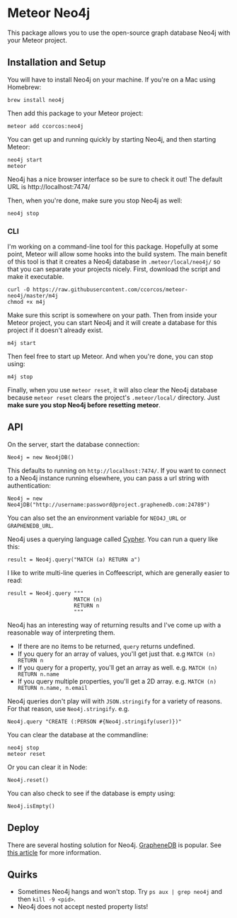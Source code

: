 # Meteor Neo4j

This package allows you to use the open-source graph database Neo4j with your Meteor project.

## Installation and Setup

You will have to install Neo4j on your machine. If you're on a Mac using Homebrew:

    brew install neo4j

Then add this package to your Meteor project:

    meteor add ccorcos:neo4j

You can get up and running quickly by starting Neo4j, and then starting Meteor:

    neo4j start
    meteor

Neo4j has a nice browser interface so be sure to check it out!
The default URL is http://localhost:7474/

Then, when you're done, make sure you stop Neo4j as well:

    neo4j stop

### CLI

I'm working on a command-line tool for this package.
Hopefully at some point, Meteor will allow some hooks into the build system.
The main benefit of this tool is that it creates a Neo4j database in `.meteor/local/neo4j/`
so that you can separate your projects nicely. First, download the script and make it
executable.

    curl -O https://raw.githubusercontent.com/ccorcos/meteor-neo4j/master/m4j
    chmod +x m4j

Make sure this script is somewhere on your path. Then from inside your Meteor project,
you can start Neo4j and it will create a database for this project if it doesn't already exist.

    m4j start

Then feel free to start up Meteor. And when you're done, you can stop using:

    m4j stop

Finally, when you use `meteor reset`, it will also clear the Neo4j database because `meteor reset`
clears the project's `.meteor/local/` directory.
Just **make sure you stop Neo4j before resetting meteor**.


## API

On the server, start the database connection:

    Neo4j = new Neo4jDB()

This defaults to running on `http://localhost:7474/`.
If you want to connect to a Neo4j instance running elsewhere,
you can pass a url string with authentication:

    Neo4j = new Neo4jDB("http://username:password@project.graphenedb.com:24789")

You can also set the an environment variable for `NEO4J_URL` or `GRAPHENEDB_URL`.

Neo4j uses a querying language called [Cypher](http://neo4j.com/docs/stable/cypher-query-lang.html).
You can run a query like this:

    result = Neo4j.query("MATCH (a) RETURN a")

I like to write multi-line queries in Coffeescript, which are generally easier to read:

    result = Neo4j.query """
                         MATCH (n)
                         RETURN n
                         """

Neo4j has an interesting way of returning results and I've come up with a reasonable
way of interpreting them.

- If there are no items to be returned, `query` returns undefined.
- If you query for an array of values, you'll get just that. e.g `MATCH (n) RETURN n`
- If you query for a property, you'll get an array as well. e.g.  `MATCH (n) RETURN n.name`
- If you query multiple properties, you'll get a 2D array. e.g. `MATCH (n) RETURN n.name, n.email`

Neo4j queries don't play will with `JSON.stringify` for a variety of reasons.
For that reason, use `Neo4j.stringify`. e.g.

    Neo4j.query "CREATE (:PERSON #{Neo4j.stringify(user)})"

You can clear the database at the commandline:

    neo4j stop
    meteor reset

Or you can clear it in Node:

    Neo4j.reset()

You can also check to see if the database is empty using:

    Neo4j.isEmpty()

## Deploy

There are several hosting solution for Neo4j.
[GrapheneDB](http://www.graphenedb.com/) is popular. See [this article](https://medium.com/@SamCorcos/connecting-meteor-to-a-neo4j-database-and-deploying-with-graphenedb-3321966c3102) for more information.

## Quirks

- Sometimes Neo4j hangs and won't stop. Try `ps aux | grep neo4j` and then `kill -9 <pid>`.
- Neo4j does not accept nested property lists!

